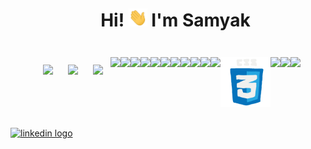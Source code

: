 <ul align="center">
  <h1 style="display: inline-block">
    Hi! <img src="https://raw.githubusercontent.com/ABSphreak/ABSphreak/master/gifs/Hi.gif" width="30px" /> I'm Samyak
  </h1>
</ul>



###

<div style="display: flex; align-items: center; justify-content: center;">
  <div style="display: flex; flex-wrap: wrap; justify-content: center;">
    <!-- ICON START -->
    <a href="#" target="_blank" style="margin: 12px;">
      <img src="https://media3.giphy.com/media/v1.Y2lkPTc5MGI3NjExZXp2em45aHZ1eWpzZGxmN295YW9zbjZscGFzYnRobzFiOHhqczE4diZlcD12MV9pbnRlcm5hbF9naWZfYnlfaWQmY3Q9Zw/SvFocn0wNMx0iv2rYz/giphy.gif" height="90" />
    </a>

  <a href="https://python.org/" target="_blank" style="margin: 12px;">
      <img src="https://media1.giphy.com/media/KAq5w47R9rmTuvWOWa/giphy.gif" height="90" />
    </a>

  <a href="https://www.docker.com/" target="_blank" style="margin: 12px;">
      <img src="https://raw.githubusercontent.com/itsksaurabh/itsksaurabh/master/assets/docker.gif" height="80" />
    </a>
    <a href="https://www.djangoproject.com/" target="_blank"  style="padding-bottom: 10px;">
        <img src="https://www.edgica.com/wp-content/files/django-logo-big.jpg" height="80" />
      </a>

   <a href="https://www.djangoproject.com/" target="_blank">
        <img src="https://media2.giphy.com/media/eNAsjO55tPbgaor7ma/source.gif" height="80" />
      </a>
  <a href="https://nodejs.org/" target="_blank"  style="padding-bottom: 10px;">
        <img src="https://images-cdn.openxcell.com/wp-content/uploads/2024/07/25090553/nodejs-inner.webp" height="80" />
      </a>

   <a href="https://www.arduino.cc/" target="_blank"  style="padding-bottom: 10px;">
        <img src="https://cdn.worldvectorlogo.com/logos/arduino-1.svg" height="80" />
      </a>

  <a href="https://www.postgresql.org/" target="_blank"   style="padding-bottom: 10px;">
        <img src="https://cdn.jsdelivr.net/gh/devicons/devicon/icons/postgresql/postgresql-original.svg" height="80" />
      </a>

   <a href="#" target="_blank"  style="padding-bottom: 10px;">
        <img src="https://i.pinimg.com/736x/c2/66/4d/c2664dcf18d2fd777aa954df6cd113a2.jpg" height="80" />
      </a>
  <a href="https://www.mysql.com/" target="_blank"  style="padding-bottom: 10px;">
        <img src="https://cdn.jsdelivr.net/gh/devicons/devicon/icons/mysql/mysql-original.svg" height="80" />
      </a>

   <a href="https://redis.io/" target="_blank"  style="padding-bottom: 10px;">
        <img src="https://cdn.jsdelivr.net/gh/devicons/devicon/icons/redis/redis-original.svg" height="80" />
      </a>

  <a href="https://docs.celeryq.dev/en/stable/" target="_blank"  style="padding-bottom: 10px;">
        <img src="https://camo.githubusercontent.com/c0ab2653116b7be542bf9a2a03640ba9c56f9f4aad0c103a8a4494b67c9b58e8/68747470733a2f2f75706c6f61642e77696b696d656469612e6f72672f77696b6970656469612f636f6d6d6f6e732f312f31392f43656c6572795f6c6f676f2e706e67" height="80" />
      </a>
  <a href="https://www.adobe.com/products/photoshop.html" target="_blank">
        <img src="https://upload.wikimedia.org/wikipedia/commons/thumb/a/af/Adobe_Photoshop_CC_icon.svg/512px-Adobe_Photoshop_CC_icon.svg.png" height="80" />
      </a>

  <a href="https://developer.mozilla.org/en-US/docs/Web/HTML" target="_blank">
        <img src="https://camo.githubusercontent.com/0c1478a4a46d47fb7fa831a4329d7a6ed0121523ecdf2d188d183cbfa7a780af/68747470733a2f2f74682e62696e672e636f6d2f74682f69642f522e64393134643531613838613537343035616132653932643665303339643535393f72696b3d5439436c585037566e36644e3167267069643d496d6752617726723d30" height="80" />
      </a>

   <a href="https://developer.mozilla.org/en-US/docs/Web/CSS" target="_blank">
        <img src="https://raw.githubusercontent.com/beingabeer/beingabeer/master/logo/css.gif" height="80" />
      </a>
  <a href="https://git-scm.com/" target="_blank">
        <img src="https://upload.wikimedia.org/wikipedia/commons/thumb/3/3f/Git_icon.svg/2048px-Git_icon.svg.png" height="80" />
      </a>

   <a href="https://www.mongodb.com/" target="_blank">
        <img src="https://www.svgrepo.com/show/331488/mongodb.svg" height="80" />
      </a>

  <a href="https://tailwindcss.com/" target="_blank">
        <img src="https://upload.wikimedia.org/wikipedia/commons/thumb/d/d5/Tailwind_CSS_Logo.svg/1200px-Tailwind_CSS_Logo.svg.png" height="80" />
      </a>


  </div>
</div>      
 

###

<!-- Connect with Me -->
<div align="left" style="margin-top: 30px;">
  <a href="https://www.linkedin.com/in/samyak-choudhary-91b710284/" target="_blank">
    <img src="https://img.shields.io/static/v1?message=LinkedIn&logo=linkedin&color=0077B5&logoColor=white&style=for-the-badge" height="40" alt="linkedin logo" />
  </a>
</div>

###
